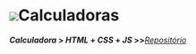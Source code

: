 
<h1><img src="https://img.icons8.com/pastel-glyph/30/000000/calculator.png">Calculadoras</h1>

**_Calculadora_ > _HTML_ + _CSS_ + _JS_ >>**[_Repositório_]()
